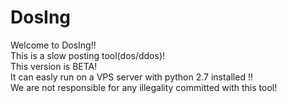 # DosIng

Welcome to DosIng!!                                                  
This is a slow posting tool(dos/ddos)!                                         
This version is BETA!                                                
It can easly run on a VPS server with python 2.7 installed !!         
We are not responsible for any illegality committed with this tool!
